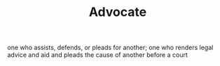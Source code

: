 ---
title: Advocate
permalink: "/definitions/advocate.html"
body: one who assists, defends, or pleads for another; one who renders legal advice
  and aid and pleads the cause of another before a court
published_at: '2018-07-07'
layout: post
---